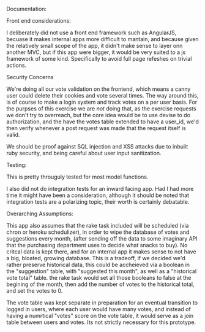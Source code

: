 Documentation: 

Front end considerations: 

I deliberately did not use a front end framework such as AngularJS, becuase it makes internal apps more difficult to mantain, and because given the relatively small scope of the app, it didn't make sense to layer onn another MVC, but if this app were bigger, it would be very suited to a js framework of some kind. Specifically to avoid full page refeshes on trivial actions.  

Security Concerns

We're doing all our vote validation on the frontend, which means a canny user could delete their cookies and vote several times. The way around this, is of course to make a login system and track votes on a per user basis. For the purpses of this exercise we are *not* doing that, as the exercise requests we don't try to overreach, but the core idea would be to use devise to do authorization, and the have the votes table extended to have a user_id, we'd then verify whenever a post request was made that the request itself is valid. 

We should be proof against SQL injection and XSS attacks due to inbuilt ruby security, and being careful about user input sanitization. 

Testing:

This is pretty througuly tested for most model functions.

I also did not do integration tests for an inward facing app. Had I had more time it might have been a consideration, although it should be noted that integration tests are a polarizing topic, their worth is certainly debatable. 

Overarching Assumptions:  

This app also assumes that the rake task included will be scheduled (via chron or heroku schedulizer), in order to wipe the database of votes and suggestions every month, (after sending off the data to some imaginary API that the purchasing department uses to decide what snacks to buy). No critcal data is kept there, and for an internal app it makes sense to not have a big, bloated, growing database. This is a tradeoff, if we decided we'd rather preserve historical data, this could be accheieved via a boolean in the "suggestion" table, with "suggested this month", as well as a "historical vote total" table. the rake task would set all those booleans to false at the begining of the month, then add the number of votes to the historical total, and set the votes to 0.

The vote table was kept separate in preparation for an eventual transition to logged in users, where each user would have many votes, and instead of having a numrtical "votes" score on the vote table, it would serve as a join table between users and votes. Its not strictly necessary for this prototype. 